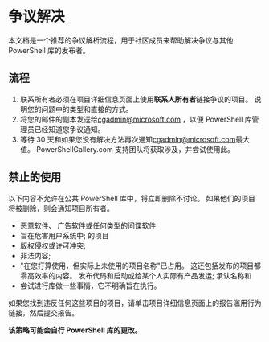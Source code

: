 # 争议解决

本文档是一个推荐的争议解析流程，用于社区成员来帮助解决争议与其他 PowerShell 库的发布者。

## 流程

1. 联系所有者必须在项目详细信息页面上使用**联系人所有者**链接争议的项目。
说明您的问题中的类型和直接的方式。
2. 将您的邮件的副本发送给[cgadmin@microsoft.com](mailto:cgadmin@microsoft.com) ，以便 PowerShell 库管理员已经知道您争议通知。
3. 等待 30 天和如果您没有解决方法再次通知[cgadmin@microsoft.com](mailto:cgadmin@microsoft.com)最大值。
PowerShellGallery.com 支持团队将获取涉及，并尝试使用此。


## 禁止的使用

以下内容不允许在公共 PowerShell 库中，将立即删除不讨论。  如果他们的项目将被删除，则会通知项目所有者。

- 恶意软件、 广告软件或任何类型的间谍软件
- 旨在危害用户系统中; 的项目
- 版权侵权或许可冲突;
- 非法内容;
- "在您打算使用，但实际上未使用的项目名称"已占用。 这还包括发布的项目都零高效率的内容。
发布代码和启动或给某个人实际有产品发运; 承认名称和
- 尝试进行库做一些事情，它不明确旨在执行。


如果您找到违反任何这些项目的项目，请单击项目详细信息页面上的报告滥用行为链接，然后提交报告。

**该策略可能会自行 PowerShell 库的更改。**

